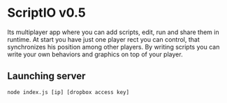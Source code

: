 # ScriptIO v0.5

Its multiplayer app where you can add scripts, edit, run and share them in runtime.
At start you have just one player rect you can control, that synchronizes his position among other players. By writing scripts you can write your own behaviors and graphics on top of your player.

## Launching server
```
node index.js [ip] [dropbox access key] 
```